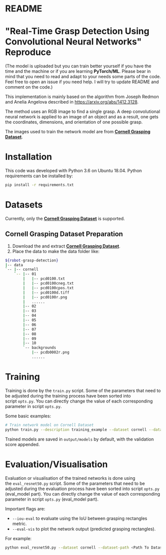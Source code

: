 # README

# **"Real-Time Grasp Detection Using Convolutional Neural Networks" Reproduce**

(The model is uploaded but you can train better yourself if you have the time and the machine or if you are learning **PyTorch/ML**. Please bear in mind that you need to read and adapt to your needs some parts of the code. Feel free to open an issue if you need help. I will try to update README and comment on the code.)

This implementation is mainly based on the algorithm from Joseph Redmon and Anelia Angelova described in https://arxiv.org/abs/1412.3128.

The method uses an RGB image to find a single grasp. A deep convolutional neural network is applied to an image of an object and as a result, one gets the coordinates, dimensions, and orientation of one possible grasp.

The images used to train the network model are from **[Cornell Grasping Dataset](https://www.kaggle.com/oneoneliu/cornell-grasp)**.

# **Installation**

This code was developed with Python 3.6 on Ubuntu 18.04. Python requirements can be installed by:

```bash
pip install -r requirements.txt
```

# **Datasets**

Currently, only the **[Cornell Grasping Dataset](https://www.kaggle.com/oneoneliu/cornell-grasp)** is supported.

## **Cornell Grasping Dataset Preparation**

1. Download the and extract **[Cornell Grasping Dataset](https://www.kaggle.com/oneoneliu/cornell-grasp)**.
2. Place the data to make the data folder like:

```bash
${robot-grasp-detection}
|-- data
`-- |-- cornell
    `-- |-- 01
        |   |-- pcd0100.txt
        |   |-- pcd0100cneg.txt
        |   |-- pcd0100cpos.txt
        |   |-- pcd0100d.tiff
        |   |-- pcd0100r.png
		|   ......
		|-- 02
		|-- 03
		|-- 04
		|-- 05
		|-- 06
		|-- 07
		|-- 08
		|-- 09
		|-- 10
        `-- backgrounds
            |-- pcdb0002r.png
            ......
```

# **Training**

Training is done by the `train.py` script. Some of the parameters that need to be adjusted during the training process have been sorted into script `opts.py`. You can directly change the value of each corresponding parameter in script `opts.py`. 

Some basic examples:

```bash
# Train network model on Cornell Dataset
python train.py --description training_example --dataset cornell --dataset-path <Path To Dataset> --use-rgb 1 --use-depth 0
```

Trained models are saved in `output/models` by default, with the validation score appended.

# **Evaluation/Visualisation**

Evaluation or visualisation of the trained networks is done using the `eval_resnet50.py` script. Some of the parameters that need to be adjusted during the evaluation process have been sorted into script `opts.py` (eval_model part). You can directly change the value of each corresponding parameter in script `opts.py` (eval_model part). 

Important flags are:

- `--iou-eval` to evaluate using the IoU between grasping rectangles metric.
- `--eval-vis` to plot the network output (predicted grasping rectangles).

For example:

```bash
python eval_resnet50.py --dataset cornell --dataset-path <Path To Dataset> --iou-eval --trained-network <Path to Trained Network> --eval-vis
```